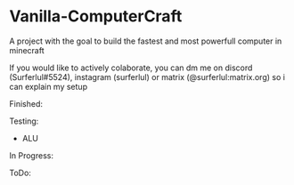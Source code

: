 # Vanilla-ComputerCraft
A project with the goal to build the fastest and most powerfull computer in minecraft

If you would like to actively colaborate, you can dm me on discord (Surferlul#5524), instagram (surferlul) or matrix (@surferlul:matrix.org) so i can explain my setup

Finished:

Testing:

  - ALU

In Progress:

ToDo:
